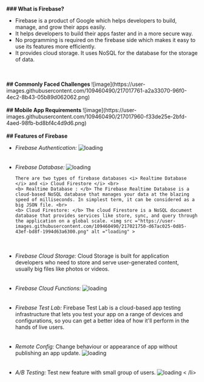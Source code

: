 <b>### What is Firebase? </b>
  <ul>
    <li>Firebase is a product of Google which helps developers to build, manage, and grow their apps easily.</li>
    <li>It helps developers to build their apps faster and in a more secure way.</li>
    <li>No programming is required on the firebase side which makes it easy to use its features more efficiently.</li>
    <li>It provides cloud storage. It uses NoSQL for the database for the storage of data.</li> </ul>
 <br> <br>
  <b>## Commonly Faced Challenges </b>
  ![image](https://user-images.githubusercontent.com/109460490/217017761-a2a33070-96f0-4ec2-8b43-05b89d062062.png)
  <br> <br>
  <b> ## Mobile App Requirements </b>
![image](https://user-images.githubusercontent.com/109460490/217017960-f33de25e-2bfd-4aed-98fb-bd8bf4c4d9d6.png)
<br> <br>
<b>## Features of Firebase </b>
<ul> <li> <i> Firebase Authentication: </i> 
  <img src ="https://user-images.githubusercontent.com/109460490/217018757-00f77560-25cf-4196-91c5-e2ccc488cb19.png" alt ="loading">
<br>
  </li>
<br> <br>
  <li> <i> Firebase Database: </i>
    <img src = "https://user-images.githubusercontent.com/109460490/217020588-b867a8b0-5678-4569-864b-8a82a9efca14.png " alt= "loading" >

    There are two types of firebase databases <i> Realtime Database </i> and <i> Cloud Firestore </i> <br>
    <b> Realtime Database : </b> The Firebase Realtime Database is a cloud-based NoSQL database that manages your data at the blazing speed of milliseconds. In simplest term, it can be considered as a big JSON file. <br>
    <b> Cloud Firestore: </b> The cloud Firestore is a NoSQL document database that provides services like store, sync, and query through the application on a global scale. <img src ="https://user-images.githubusercontent.com/109460490/217021750-d67ac025-0d85-43ef-bd8f-1994d63a6300.png" alt ="loading" >
  </li>
  <br> <br>
  <li> <i> Firebase Cloud Storage: </i> 
    Cloud Storage is built for application developers who need to store and serve user-generated content, usually big files like photos or videos.</li>
  <br> <br>
  <li> <i> Firebase Cloud Functions: </i> 
  <img src = "https://user-images.githubusercontent.com/109460490/217023097-b8538ae4-52a7-4689-bece-0b90fa1b5606.png" alt = "loading"> </li> 
  <br> <br>
  <li> <i> Firebase Test Lab: </i> 
    Firebase Test Lab is a cloud-based app testing infrastructure that lets you test your app on a range of devices and configurations, so you can get a better idea of how it'll perform in the hands of live users. </li>
    <br> <br>
   <li> <i> Remote Config: </i> Change behaviour or appearance of app without publishing an app update.
    <img src="https://user-images.githubusercontent.com/109460490/217028334-4f6222a0-8444-44ce-8755-6a766aa1bd72.png" alt ="loading"> </li>
     <br> <br>                                                                                                                               
    <li> <i> A/B Testing: </i>   Test new feature with small group of users.
     <img src ="https://user-images.githubusercontent.com/109460490/217029584-8896351e-14e4-4325-9061-8b3d48b9da8f.png" alt="loading" > < /li>                                                                                                                        
                                                                                                                                     

  </ul>
    



